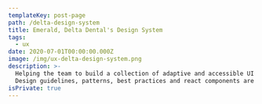 ```yaml
---
templateKey: post-page
path: /delta-design-system
title: Emerald, Delta Dental's Design System
tags:
  - ux
date: 2020-07-01T00:00:00.000Z
image: /img/ux-delta-design-system.png
description: >-
  Helping the team to build a collection of adaptive and accessible UI components to allow designers and developers to deliver a great user experience, keeping consistency across applications.
  Design guidelines, patterns, best practices and react components are part of the library. 
isPrivate: true
---
```

